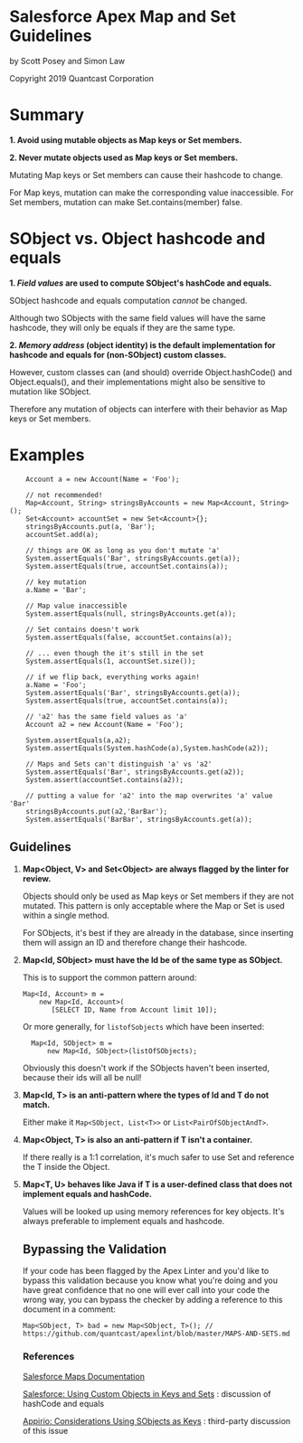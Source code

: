 Salesforce Apex Map and Set Guidelines
======================================

by Scott Posey and Simon Law

Copyright 2019 Quantcast Corporation


Summary
=======
**1. Avoid using mutable objects as Map keys or Set members.**

**2. Never mutate objects used as Map keys or Set members.**

Mutating Map keys or Set members
can cause their hashcode to change.

For Map keys, mutation can make the corresponding value inaccessible.
For Set members, mutation can make Set.contains(member) false.


SObject vs. Object hashcode and equals
======================================

**1. _Field values_ are used to compute SObject's hashCode
and equals.**

SObject hashcode and equals computation
_cannot_ be changed.

Although two SObjects
with the same field values
will have the same hashcode,
they will only be equals
if they are the same type.

**2. _Memory address_ (object identity) is the default implementation
for hashcode and equals for (non-SObject) custom classes.**

However, custom classes can (and should) override Object.hashCode() and Object.equals(),
and their implementations might also be sensitive to mutation like SObject.

Therefore any mutation of objects
can interfere with their behavior as Map keys or Set members.

Examples
========

        Account a = new Account(Name = 'Foo');

        // not recommended!
        Map<Account, String> stringsByAccounts = new Map<Account, String>();
        Set<Account> accountSet = new Set<Account>{};
        stringsByAccounts.put(a, 'Bar');
        accountSet.add(a);

        // things are OK as long as you don't mutate 'a'
        System.assertEquals('Bar', stringsByAccounts.get(a));
        System.assertEquals(true, accountSet.contains(a));

        // key mutation
        a.Name = 'Bar';

        // Map value inaccessible
        System.assertEquals(null, stringsByAccounts.get(a));

        // Set contains doesn't work
        System.assertEquals(false, accountSet.contains(a));

        // ... even though the it's still in the set
        System.assertEquals(1, accountSet.size());

        // if we flip back, everything works again!
        a.Name = 'Foo';
        System.assertEquals('Bar', stringsByAccounts.get(a));
        System.assertEquals(true, accountSet.contains(a));

        // 'a2' has the same field values as 'a'
        Account a2 = new Account(Name = 'Foo');

        System.assertEquals(a,a2);
        System.assertEquals(System.hashCode(a),System.hashCode(a2));

        // Maps and Sets can't distinguish 'a' vs 'a2'
        System.assertEquals('Bar', stringsByAccounts.get(a2));
        System.assert(accountSet.contains(a2));

        // putting a value for 'a2' into the map overwrites 'a' value 'Bar'
        stringsByAccounts.put(a2,'BarBar');
        System.assertEquals('BarBar', stringsByAccounts.get(a));


## Guidelines

1. **Map\<Object, V\> and Set\<Object\> are always flagged by the linter for review.**

    Objects should only be used
    as Map keys or Set members
    if they are not mutated.
    This pattern is only acceptable
    where the Map or Set
    is used within a single method.

    For SObjects,
    it's best if they are already in the database,
    since inserting them will assign an ID
    and therefore change their hashcode.

2. **Map<Id, SObject> must have the Id be of the same type as SObject.**

    This is to support the common pattern around:

       Map<Id, Account> m =
           new Map<Id, Account>(        
              [SELECT ID, Name from Account limit 10]);

     Or more generally, for `listofSobjects` which have been inserted:

         Map<Id, SObject> m =
             new Map<Id, SObject>(listOfSObjects);

     Obviously this doesn't work if the SObjects haven't been inserted, because their ids will all be null!

3. **Map<Id, T> is an anti-pattern where the types of Id and T do not match.**

    Either make it `Map<SObject, List<T>>`
    or `List<PairOfSObjectAndT>`.

4. **Map<Object, T> is also an anti-pattern if T isn't a container.**

    If there really is a 1:1 correlation,
    it's much safer to use Set<Object>
    and reference the T inside the Object.

5. **Map<T, U> behaves like Java if T is a user-defined class that does not implement equals and hashCode.**

    Values will be looked up
    using memory references for key objects.
    It's always preferable
    to implement equals and hashcode.

## Bypassing the Validation

If your code has been flagged
by the Apex Linter
and you'd like to bypass this validation
because you know what you're doing
and you have great confidence that
no one will ever call into your code the wrong way,
you can bypass the checker
by adding a reference to this document in a comment:

    Map<SObject, T> bad = new Map<SObject, T>(); // https://github.com/quantcast/apexlint/blob/master/MAPS-AND-SETS.md

### References

[Salesforce Maps Documentation](https://developer.salesforce.com/docs/atlas.en-us.apexcode.meta/apexcode/langCon_apex_collections_maps.htm#heading_2_1)

[Salesforce: Using Custom Objects in Keys and Sets](https://developer.salesforce.com/docs/atlas.en-us.apexcode.meta/apexcode/langCon_apex_collections_maps_keys_userdefined.htm?search_text=hashcode) : discussion of hashCode and equals

[Appirio: Considerations Using SObjects as Keys](https://hub.appirio.com/tech-blog/considerations-using-sobjects-in-sets-and-map-keys-in-apex) : third-party discussion of this issue
